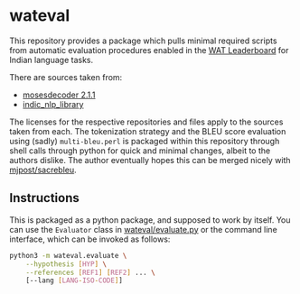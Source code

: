 # wateval

This repository provides a package which pulls minimal required scripts
from automatic evaluation procedures enabled in the [WAT
Leaderboard](http://lotus.kuee.kyoto-u.ac.jp/WAT/evaluation/index.html)
for Indian language tasks.

There are sources taken from:

* [mosesdecoder 2.1.1](https://github.com/moses-smt/mosesdecoder/tree/RELEASE-2.1.1)
* [indic_nlp_library](https://github.com/anoopkunchukuttan/indic_nlp_library)

The licenses for the respective repositories and files apply to the
sources taken from each. The tokenization strategy and the BLEU score
evaluation using (sadly) `multi-bleu.perl` is packaged within this
repository through shell calls through python for quick and minimal
changes, albeit to the authors dislike. The author eventually hopes this
can be merged nicely with
[mjpost/sacrebleu](https://github.com/mjpost/sacrebleu).

## Instructions

This is packaged as a python package, and supposed to work by itself.
You can use the `Evaluator` class in
[wateval/evaluate.py](./wateval/evaluate.py) or the command line
interface, which can be invoked as follows:

```bash
python3 -m wateval.evaluate \
    --hypothesis [HYP] \
    --references [REF1] [REF2] ... \
    [--lang [LANG-ISO-CODE]]
```

